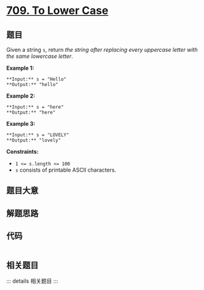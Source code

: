 # [709. To Lower Case](https://leetcode.com/problems/to-lower-case)

## 题目

Given a string `s`, return _the string after replacing every uppercase letter
with the same lowercase letter_.



**Example 1:**

    
    
    **Input:** s = "Hello"
    **Output:** "hello"
    

**Example 2:**

    
    
    **Input:** s = "here"
    **Output:** "here"
    

**Example 3:**

    
    
    **Input:** s = "LOVELY"
    **Output:** "lovely"
    



**Constraints:**

  * `1 <= s.length <= 100`
  * `s` consists of printable ASCII characters.


## 题目大意

## 解题思路

## 代码

```javascript

```

## 相关题目

::: details 相关题目
:::
